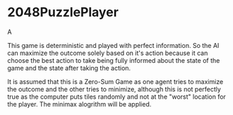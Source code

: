 # 2048PuzzlePlayer
A

This game is deterministic and played with perfect information. So the AI can maximize the outcome solely based on it's action because it can choose the best action to take being fully informed about the state of the game and the state after taking the action.

It is assumed that this is a Zero-Sum Game as one agent tries to maximize the outcome and the other tries to minimize, although this is not perfectly true as the computer puts tiles randomly and not at the "worst" location for the player. The minimax alogrithm will be applied.